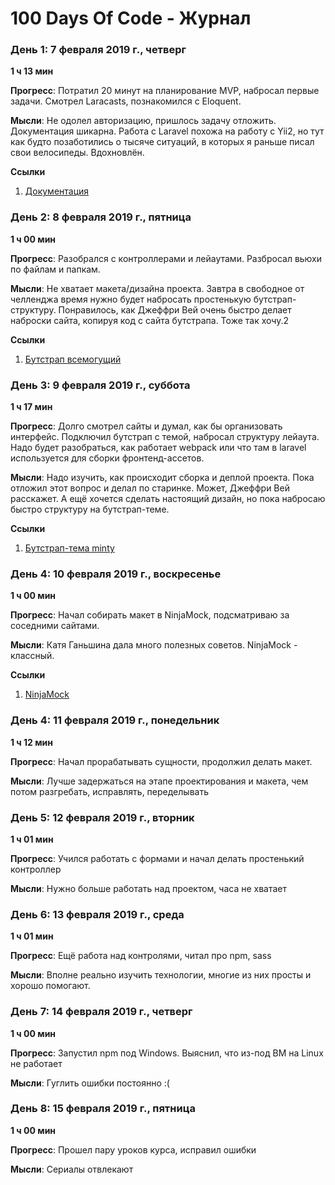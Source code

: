 # 100 Days Of Code - Журнал

### День 1: 7 февраля 2019 г., четверг

**1 ч 13 мин**

**Прогресс**: Потратил 20 минут на планирование MVP, набросал первые задачи. Смотрел Laracasts, познакомился с Eloquent.

**Мысли**: Не одолел авторизацию, пришлось задачу отложить. Документация шикарна. Работа с Laravel похожа на работу с Yii2, но тут как будто позаботились о тысяче ситуаций, в которых я раньше писал свои велосипеды. Вдохновлён.

**Ссылки**
1. [Документация](https://laravel.com/docs/5.7/)

### День 2: 8 февраля 2019 г., пятница

**1 ч 00 мин**

**Прогресс**: Разобрался с контроллерами и лейаутами. Разбросал вьюхи по файлам и папкам.

**Мысли**: Не хватает макета/дизайна проекта. Завтра в свободное от челленджа время нужно будет набросать простенькую бутстрап-структуру. Понравилось, как Джеффри Вей очень быстро делает наброски сайта, копируя код с сайта бутстрапа. Тоже так хочу.2

**Ссылки**
1. [Бутстрап всемогущий](https://getbootstrap.com/)

### День 3: 9 февраля 2019 г., суббота

**1 ч 17 мин**

**Прогресс**: Долго смотрел сайты и думал, как бы организовать интерфейс. Подключил бутстрап с темой, набросал структуру лейаута. Надо будет разобраться, как работает webpack или что там в laravel используется для сборки фронтенд-ассетов.

**Мысли**: Надо изучить, как происходит сборка и деплой проекта. Пока отложил этот вопрос и делал по старинке. Может, Джеффри Вей расскажет.
А ещё хочется сделать настоящий дизайн, но пока набросаю быстро структуру на бутстрап-теме.

**Ссылки**
1. [Бутстрап-тема minty](https://bootswatch.com/minty/)


### День 4: 10 февраля 2019 г., воскресенье

**1 ч 00 мин**

**Прогресс**: Начал собирать макет в NinjaMock, подсматриваю за соседними сайтами.

**Мысли**: Катя Ганьшина дала много полезных советов. NinjaMock - классный.

**Ссылки**
1. [NinjaMock](https://ninjamock.com/)


### День 4: 11 февраля 2019 г., понедельник

**1 ч 12 мин**

**Прогресс**: Начал прорабатывать сущности, продолжил делать макет.

**Мысли**: Лучше задержаться на этапе проектирования и макета, чем потом разгребать, исправлять, переделывать


### День 5: 12 февраля 2019 г., вторник

**1 ч 01 мин**

**Прогресс**: Учился работать с формами и начал делать простенький контроллер

**Мысли**: Нужно больше работать над проектом, часа не хватает


### День 6: 13 февраля 2019 г., среда

**1 ч 01 мин**

**Прогресс**: Ещё работа над контролями, читал про npm, sass

**Мысли**: Вполне реально изучить технологии, многие из них просты и хорошо помогают.

### День 7: 14 февраля 2019 г., четверг

**1 ч 00 мин**

**Прогресс**: Запустил npm под Windows. Выяснил, что из-под ВМ на Linux не работает

**Мысли**: Гуглить ошибки постоянно :(


### День 8: 15 февраля 2019 г., пятница

**1 ч 00 мин**

**Прогресс**: Прошел пару уроков курса, исправил ошибки

**Мысли**: Сериалы отвлекают
